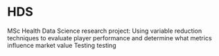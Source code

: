 # HDS
MSc Health Data Science research project: Using variable reduction techniques to evaluate player performance and determine what metrics influence market value
Testing testing
